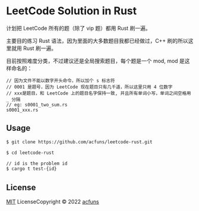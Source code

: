 # LeetCode Solution in Rust

计划把 LeetCode 所有的题（除了 vip 题）都用 Rust 刷一遍。

主要目的练习 Rust 语法，因为里面的大多数题目我都已经做过，C++ 刷的所以这里就用 Rust 刷一遍。

目前按照难度分类，不过建议还是全局搜索题目，每个题是一个 mod, mod 是这样命名的：
```
// 因为文件不能以数字开头命令，所以加个 s 标志符
// 0001 是题号，因为 LeetCode 现在题目只有几千道，所以这里只用 4 位数字
// xxx是题目，和 LeetCode 上的题目名字保持一致, 并且所有单词小写，单词之间空格用 _ 分隔
// eg: s0001_two_sum.rs
s0001_xxx.rs
```

## Usage

```bash
$ git clone https://github.com/acfuns/leetcode-rust.git

$ cd leetcode-rust

// id is the problem id
$ cargo t test-{id}
```

## License
[MIT](https://github.com/acfuns/leetcode-rust/blob/master/LICENSE) LicenseCopyright © 2022 [acfuns](https://github.com/acfuns)
